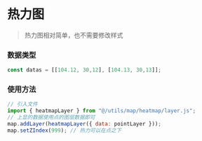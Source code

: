 # 热力图

> 热力图相对简单，也不需要修改样式

### 数据类型
```js
const datas = [[104.12, 30,12], [104.13, 30,13]];
```

### 使用方法
```js
// 引入文件
import { heatmapLayer } from "@/utils/map/heatmap/layer.js";
// 上显的数据使用点的图层数据即可
map.addLayer(heatmapLayer({ data: pointLayer }));
map.setZIndex(999); // 热力可以在点之下
```